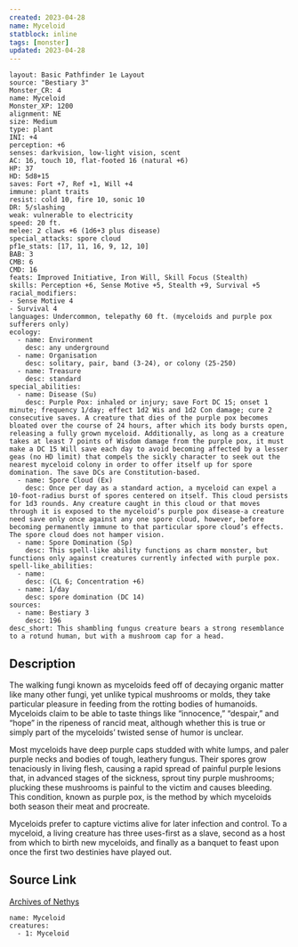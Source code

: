 ```yaml
---
created: 2023-04-28
name: Myceloid
statblock: inline
tags: [monster]
updated: 2023-04-28
---
```

```statblock
layout: Basic Pathfinder 1e Layout
source: "Bestiary 3"
Monster_CR: 4
name: Myceloid
Monster_XP: 1200
alignment: NE
size: Medium
type: plant
INI: +4
perception: +6
senses: darkvision, low-light vision, scent
AC: 16, touch 10, flat-footed 16 (natural +6)
HP: 37
HD: 5d8+15
saves: Fort +7, Ref +1, Will +4
immune: plant traits
resist: cold 10, fire 10, sonic 10
DR: 5/slashing
weak: vulnerable to electricity
speed: 20 ft.
melee: 2 claws +6 (1d6+3 plus disease)
special_attacks: spore cloud
pf1e_stats: [17, 11, 16, 9, 12, 10]
BAB: 3
CMB: 6
CMD: 16
feats: Improved Initiative, Iron Will, Skill Focus (Stealth)
skills: Perception +6, Sense Motive +5, Stealth +9, Survival +5
racial_modifiers:
- Sense Motive 4
- Survival 4
languages: Undercommon, telepathy 60 ft. (myceloids and purple pox sufferers only)
ecology:
  - name: Environment
    desc: any underground
  - name: Organisation
    desc: solitary, pair, band (3-24), or colony (25-250)
  - name: Treasure
    desc: standard
special_abilities:
  - name: Disease (Su)
    desc: Purple Pox: inhaled or injury; save Fort DC 15; onset 1 minute; frequency 1/day; effect 1d2 Wis and 1d2 Con damage; cure 2 consecutive saves. A creature that dies of the purple pox becomes bloated over the course of 24 hours, after which its body bursts open, releasing a fully grown myceloid. Additionally, as long as a creature takes at least 7 points of Wisdom damage from the purple pox, it must make a DC 15 Will save each day to avoid becoming affected by a lesser geas (no HD limit) that compels the sickly character to seek out the nearest myceloid colony in order to offer itself up for spore domination. The save DCs are Constitution-based.
  - name: Spore Cloud (Ex)
    desc: Once per day as a standard action, a myceloid can expel a 10-foot-radius burst of spores centered on itself. This cloud persists for 1d3 rounds. Any creature caught in this cloud or that moves through it is exposed to the myceloid’s purple pox disease-a creature need save only once against any one spore cloud, however, before becoming permanently immune to that particular spore cloud’s effects. The spore cloud does not hamper vision.
  - name: Spore Domination (Sp)
    desc: This spell-like ability functions as charm monster, but functions only against creatures currently infected with purple pox.
spell-like_abilities:
  - name:
    desc: (CL 6; Concentration +6)
  - name: 1/day
    desc: spore domination (DC 14)
sources:
  - name: Bestiary 3
    desc: 196
desc_short: This shambling fungus creature bears a strong resemblance to a rotund human, but with a mushroom cap for a head.
```
## Description
The walking fungi known as myceloids feed off of decaying organic matter like many other fungi, yet unlike typical mushrooms or molds, they take particular pleasure in feeding from the rotting bodies of humanoids. Myceloids claim to be able to taste things like “innocence,” “despair,” and “hope” in the ripeness of rancid meat, although whether this is true or simply part of the myceloids’ twisted sense of humor is unclear.

Most myceloids have deep purple caps studded with white lumps, and paler purple necks and bodies of tough, leathery fungus. Their spores grow tenaciously in living flesh, causing a rapid spread of painful purple lesions that, in advanced stages of the sickness, sprout tiny purple mushrooms; plucking these mushrooms is painful to the victim and causes bleeding. This condition, known as purple pox, is the method by which myceloids both season their meat and procreate.

Myceloids prefer to capture victims alive for later infection and control. To a myceloid, a living creature has three uses-first as a slave, second as a host from which to birth new myceloids, and finally as a banquet to feast upon once the first two destinies have played out.
## Source Link
[Archives of Nethys](https://aonprd.com/MonsterDisplay.aspx?ItemName=Myceloid)
```encounter-table
name: Myceloid
creatures:
  - 1: Myceloid
```
